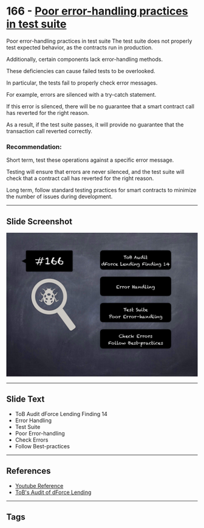 
# 166 - [Poor error-handling practices in test suite](./Poor%20error-handling%20practices%20in%20test%20suite.md)

Poor error-handling practices in test suite The test suite does not properly test expected behavior, as the contracts run in production. 

Additionally, certain components lack error-handling methods. 

These deficiencies can cause failed tests to be overlooked. 

In particular, the tests fail to properly check error messages. 

For example, errors are silenced with a try-catch statement. 

If this error is silenced, there will be no guarantee that a smart contract call has reverted for the right reason. 

As a result, if the test suite passes, it will provide no guarantee that the transaction call reverted correctly.

### Recommendation:
Short term, test these operations against a specific error message. 

Testing will ensure that errors are never silenced, and the test suite will check that a contract call has reverted for the right reason. 

Long term, follow standard testing practices for smart contracts to minimize the number of issues during development.
___
## Slide Screenshot
![166.png](../../images/8.%20Audit%20Findings%20201/166.png)
___
## Slide Text
- ToB Audit dForce Lending Finding 14
- Error Handling
- Test Suite
- Poor Error-handling
- Check Errors
- Follow Best-practices
___
## References
- [Youtube Reference](https://youtu.be/poxzr4-srn0?t=308)
- [ToB's Audit of dForce Lending](https://github.com/dforce-network/documents/blob/master/audit_report/Lending/dForceLending-Audit-Report-TrailofBits-Mar-2021.pdf)
___
## Tags
